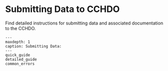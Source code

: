 # Submitting Data to CCHDO

Find detailed instructions for submitting data and associated documentation to the CCHDO. 

```{toctree}
---
maxdepth: 1
caption: Submitting Data:
---
quick_guide
detailed_guide
common_errors